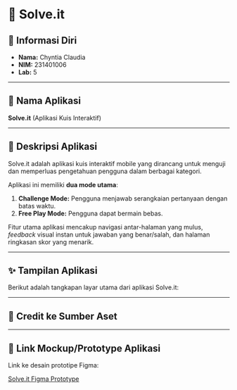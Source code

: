 # 🧩 Solve.it 

## 👤 Informasi Diri

* **Nama:** Chyntia Claudia
* **NIM:** 231401006
* **Lab:** 5

---

## 📱 Nama Aplikasi

**Solve.it** (Aplikasi Kuis Interaktif)

---

## 📝 Deskripsi Aplikasi

Solve.it adalah aplikasi kuis interaktif mobile yang dirancang untuk menguji dan memperluas pengetahuan pengguna dalam berbagai kategori.

Aplikasi ini memiliki **dua mode utama**:
1.  **Challenge Mode:** Pengguna menjawab serangkaian pertanyaan dengan batas waktu.
2.  **Free Play Mode:** Pengguna dapat bermain bebas.

Fitur utama aplikasi mencakup navigasi antar-halaman yang mulus, *feedback* visual instan untuk jawaban yang benar/salah, dan halaman ringkasan skor yang menarik. 

---

## ✨ Tampilan Aplikasi

Berikut adalah tangkapan layar utama dari aplikasi Solve.it:


---

## 🎨 Credit ke Sumber Aset


---

## 🔗 Link Mockup/Prototype Aplikasi

Link ke desain prototipe Figma:

[Solve.it Figma Prototype](https://www.figma.com/design/P5eVC13DzKZyJgLbF04zLv/Solve.it?node-id=0-1&t=A11ybymHzGZy01Eu-1)
